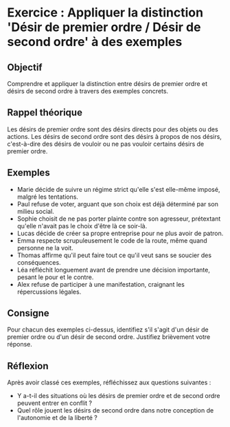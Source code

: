 # Exercice : Appliquer la distinction 'Désir de premier ordre / Désir de second ordre' à des exemples

## Objectif

Comprendre et appliquer la distinction entre désirs de premier ordre et désirs de second ordre à travers des exemples concrets.

## Rappel théorique

Les désirs de premier ordre sont des désirs directs pour des objets ou des actions. Les désirs de second ordre sont des désirs à propos de nos désirs, c'est-à-dire des désirs de vouloir ou ne pas vouloir certains désirs de premier ordre.

## Exemples

- Marie décide de suivre un régime strict qu'elle s'est elle-même imposé, malgré les tentations.
- Paul refuse de voter, arguant que son choix est déjà déterminé par son milieu social.
- Sophie choisit de ne pas porter plainte contre son agresseur, prétextant qu'elle n'avait pas le choix d'être là ce soir-là.
- Lucas décide de créer sa propre entreprise pour ne plus avoir de patron.
- Emma respecte scrupuleusement le code de la route, même quand personne ne la voit.
- Thomas affirme qu'il peut faire tout ce qu'il veut sans se soucier des conséquences.
- Léa réfléchit longuement avant de prendre une décision importante, pesant le pour et le contre.
- Alex refuse de participer à une manifestation, craignant les répercussions légales.

## Consigne

Pour chacun des exemples ci-dessus, identifiez s'il s'agit d'un désir de premier ordre ou d'un désir de second ordre. Justifiez brièvement votre réponse.

## Réflexion

Après avoir classé ces exemples, réfléchissez aux questions suivantes :

- Y a-t-il des situations où les désirs de premier ordre et de second ordre peuvent entrer en conflit ?
- Quel rôle jouent les désirs de second ordre dans notre conception de l'autonomie et de la liberté ?